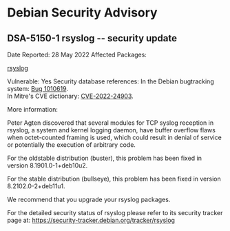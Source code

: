 
Debian Security Advisory
========================


DSA-5150-1 rsyslog -- security update
-------------------------------------



Date Reported:
28 May 2022
Affected Packages:

[rsyslog](https://packages.debian.org/src:rsyslog)

Vulnerable:
Yes
Security database references:
In the Debian bugtracking system: [Bug 1010619](https://bugs.debian.org/cgi-bin/bugreport.cgi?bug=1010619).  
In Mitre's CVE dictionary: [CVE-2022-24903](https://security-tracker.debian.org/tracker/CVE-2022-24903).  

More information:

Peter Agten discovered that several modules for TCP syslog reception in
rsyslog, a system and kernel logging daemon, have buffer overflow flaws
when octet-counted framing is used, which could result in denial of
service or potentially the execution of arbitrary code.


For the oldstable distribution (buster), this problem has been fixed
in version 8.1901.0-1+deb10u2.


For the stable distribution (bullseye), this problem has been fixed in
version 8.2102.0-2+deb11u1.


We recommend that you upgrade your rsyslog packages.


For the detailed security status of rsyslog please refer to its security
tracker page at:
<https://security-tracker.debian.org/tracker/rsyslog>





